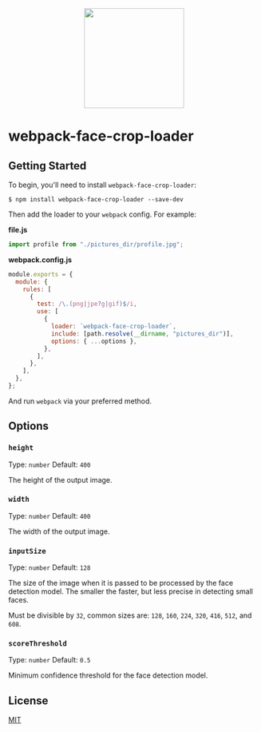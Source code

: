 <div align="center">
  <a href="https://github.com/webpack/webpack">
    <img width="200" height="200" src="https://webpack.js.org/assets/icon-square-big.svg">
  </a>
</div>

# webpack-face-crop-loader

## Getting Started

To begin, you'll need to install `webpack-face-crop-loader`:

```console
$ npm install webpack-face-crop-loader --save-dev
```

Then add the loader to your `webpack` config. For example:

**file.js**

```js
import profile from "./pictures_dir/profile.jpg";
```

**webpack.config.js**

```js
module.exports = {
  module: {
    rules: [
      {
        test: /\.(png|jpe?g|gif)$/i,
        use: [
          {
            loader: `webpack-face-crop-loader`,
            include: [path.resolve(__dirname, "pictures_dir")],
            options: { ...options },
          },
        ],
      },
    ],
  },
};
```

And run `webpack` via your preferred method.

## Options

### `height`

Type: `number`
Default: `400`

The height of the output image.

### `width`

Type: `number`
Default: `400`

The width of the output image.

### `inputSize`

Type: `number`
Default: `128`

The size of the image when it is passed to be processed by the face detection model.
The smaller the faster, but less precise in detecting small faces.

Must be divisible by `32`, common sizes are: `128`, `160`, `224`, `320`, `416`, `512`, and `608`.

### `scoreThreshold`

Type: `number`
Default: `0.5`

Minimum confidence threshold for the face detection model.

## License

[MIT](./LICENSE)
